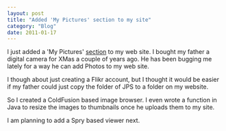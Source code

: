 ```yaml
---
layout: post
title: "Added 'My Pictures' section to my site"
category: "Blog"
date: 2011-01-17
---
```



I just added a 'My Pictures' [section](http://www.fekke.com/index.cfm?fuseaction=home.viewImageList&directory=2006_0527) to my web site. I bought my father a digital camera for XMas a couple of years ago. He has been bugging me lately for a way he can add Photos to my web site.

I though about just creating a Flikr account, but I thought it would be easier if my father could just copy the folder of JPS to a folder on my website.

So I created a ColdFusion based image browser. I even wrote a function in Java to resize the images to thumbnails once he uploads them to my site.

I am planning to add a Spry based viewer next.